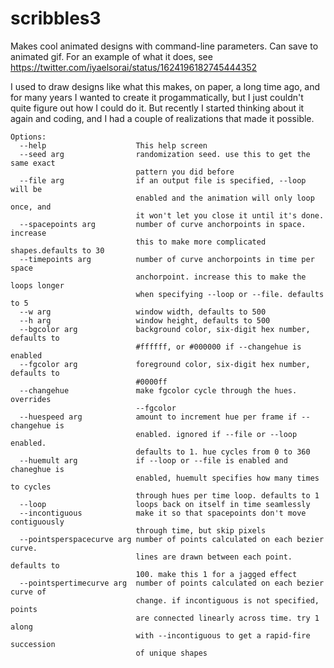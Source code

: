 # scribbles3
Makes cool animated designs with command-line parameters. Can save to animated gif. 
For an example of what it does, see https://twitter.com/iyaelsorai/status/1624196182745444352 

I used to draw designs like what this makes, on paper, a long time ago, and for many years I wanted to create it progammatically, but I just couldn't quite figure out how I could do it. But recently I started thinking about it again and coding, and I had a couple of realizations that made it possible.

```
Options:
  --help                    This help screen
  --seed arg                randomization seed. use this to get the same exact
                            pattern you did before
  --file arg                if an output file is specified, --loop will be
                            enabled and the animation will only loop once, and
                            it won't let you close it until it's done.
  --spacepoints arg         number of curve anchorpoints in space. increase
                            this to make more complicated shapes.defaults to 30
  --timepoints arg          number of curve anchorpoints in time per space
                            anchorpoint. increase this to make the loops longer
                            when specifying --loop or --file. defaults to 5
  --w arg                   window width, defaults to 500
  --h arg                   window height, defaults to 500
  --bgcolor arg             background color, six-digit hex number, defaults to
                            #ffffff, or #000000 if --changehue is enabled
  --fgcolor arg             foreground color, six-digit hex number, defaults to
                            #0000ff
  --changehue               make fgcolor cycle through the hues. overrides
                            --fgcolor
  --huespeed arg            amount to increment hue per frame if --changehue is
                            enabled. ignored if --file or --loop enabled.
                            defaults to 1. hue cycles from 0 to 360
  --huemult arg             if --loop or --file is enabled and chaneghue is
                            enabled, huemult specifies how many times to cycles
                            through hues per time loop. defaults to 1
  --loop                    loops back on itself in time seamlessly
  --incontiguous            make it so that spacepoints don't move contiguously
                            through time, but skip pixels
  --pointsperspacecurve arg number of points calculated on each bezier curve.
                            lines are drawn between each point. defaults to
                            100. make this 1 for a jagged effect
  --pointspertimecurve arg  number of points calculated on each bezier curve of
                            change. if incontiguous is not specified, points
                            are connected linearly across time. try 1 along
                            with --incontiguous to get a rapid-fire succession
                            of unique shapes
```
